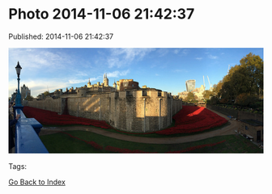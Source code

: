 
# Photo 2014-11-06 21:42:37

Published: 2014-11-06 21:42:37

![](101954055367-0.jpg)

Tags: 

[Go Back to Index](index.md)
